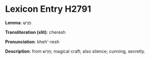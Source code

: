 # Lexicon Entry H2791

**Lemma**: חֶרֶשׁ

**Transliteration (xlit)**: cheresh

**Pronunciation**: kheh'-resh

**Description**:
from חָרַשׁ; magical craft; also silence; cunning, secretly.
